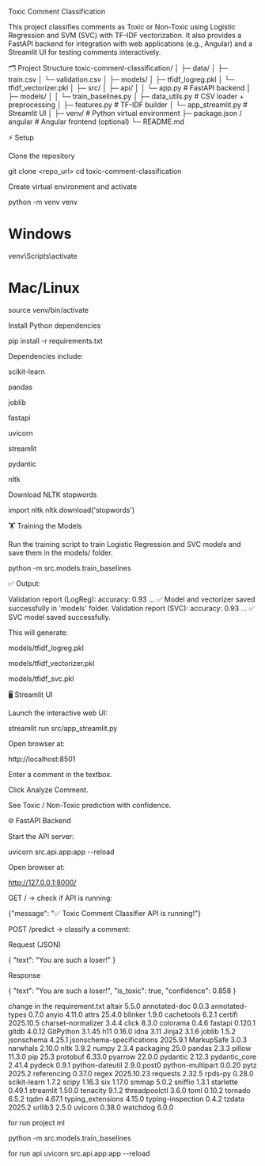 Toxic Comment Classification

This project classifies comments as Toxic or Non-Toxic using Logistic Regression and SVM (SVC) with TF-IDF vectorization. It also provides a FastAPI backend for integration with web applications (e.g., Angular) and a Streamlit UI for testing comments interactively.

🗂 Project Structure
toxic-comment-classification/
│
├─ data/
│   ├─ train.csv
│   └─ validation.csv
│
├─ models/
│   ├─ tfidf_logreg.pkl
│   └─ tfidf_vectorizer.pkl
│
├─ src/
│   ├─ api/
│   │   └─ app.py          # FastAPI backend
│   ├─ models/
│   │   └─ train_baselines.py
│   ├─ data_utils.py       # CSV loader + preprocessing
│   ├─ features.py         # TF-IDF builder
│   └─ app_streamlit.py    # Streamlit UI
│
├─ venv/                   # Python virtual environment
├─ package.json / angular   # Angular frontend (optional)
└─ README.md

⚡ Setup

Clone the repository

git clone <repo_url>
cd toxic-comment-classification


Create virtual environment and activate

python -m venv venv
# Windows
venv\Scripts\activate
# Mac/Linux
source venv/bin/activate


Install Python dependencies

pip install -r requirements.txt


Dependencies include:

scikit-learn

pandas

joblib

fastapi

uvicorn

streamlit

pydantic

nltk

Download NLTK stopwords

import nltk
nltk.download('stopwords')

🏋️ Training the Models

Run the training script to train Logistic Regression and SVC models and save them in the models/ folder.

python -m src.models.train_baselines


✅ Output:

Validation report (LogReg):
accuracy: 0.93 ...
✅ Model and vectorizer saved successfully in 'models' folder.
Validation report (SVC):
accuracy: 0.93 ...
✅ SVC model saved successfully.


This will generate:

models/tfidf_logreg.pkl

models/tfidf_vectorizer.pkl

models/tfidf_svc.pkl

🖥 Streamlit UI

Launch the interactive web UI:

streamlit run src/app_streamlit.py


Open browser at:

http://localhost:8501


Enter a comment in the textbox.

Click Analyze Comment.

See Toxic / Non-Toxic prediction with confidence.

🌐 FastAPI Backend

Start the API server:

uvicorn src.api.app:app --reload


Open browser at:

http://127.0.0.1:8000/


GET / → check if API is running:

{"message": "✅ Toxic Comment Classifier API is running!"}


POST /predict → classify a comment:

Request (JSON)

{
  "text": "You are such a loser!"
}


Response

{
  "text": "You are such a loser!",
  "is_toxic": true,
  "confidence": 0.858
}



change in the requirement.txt 
altair                    5.5.0
annotated-doc             0.0.3
annotated-types           0.7.0
anyio                     4.11.0
attrs                     25.4.0
blinker                   1.9.0
cachetools                6.2.1
certifi                   2025.10.5
charset-normalizer        3.4.4
click                     8.3.0
colorama                  0.4.6
fastapi                   0.120.1
gitdb                     4.0.12
GitPython                 3.1.45
h11                       0.16.0
idna                      3.11
Jinja2                    3.1.6
joblib                    1.5.2
jsonschema                4.25.1
jsonschema-specifications 2025.9.1
MarkupSafe                3.0.3
narwhals                  2.10.0
nltk                      3.9.2
numpy                     2.3.4
packaging                 25.0
pandas                    2.3.3
pillow                    11.3.0
pip                       25.3
protobuf                  6.33.0
pyarrow                   22.0.0
pydantic                  2.12.3
pydantic_core             2.41.4
pydeck                    0.9.1
python-dateutil           2.9.0.post0
python-multipart          0.0.20
pytz                      2025.2
referencing               0.37.0
regex                     2025.10.23
requests                  2.32.5
rpds-py                   0.28.0
scikit-learn              1.7.2
scipy                     1.16.3
six                       1.17.0
smmap                     5.0.2
sniffio                   1.3.1
starlette                 0.49.1
streamlit                 1.50.0
tenacity                  9.1.2
threadpoolctl             3.6.0
toml                      0.10.2
tornado                   6.5.2
tqdm                      4.67.1
typing_extensions         4.15.0
typing-inspection         0.4.2
tzdata                    2025.2
urllib3                   2.5.0
uvicorn                   0.38.0
watchdog                  6.0.0


for run project ml 

python -m src.models.train_baselines

for run api 
uvicorn src.api.app:app --reload

